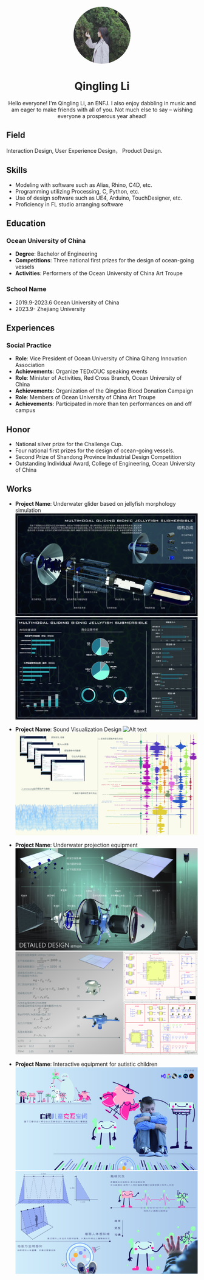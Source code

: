 <p align="center">
  <img width="150" src="https://github.com/wengstA/fab_hw/blob/main/_media/lql.jpg?raw=true" alt="李庆龄" style="border-radius:50%;">
</p>

<h1 align="center">Qingling Li</h1>

<p align="center">
  Hello everyone! I'm Qingling Li, an ENFJ. I also enjoy dabbling in music and am eager to make friends with all of you. Not much else to say – wishing everyone a prosperous year ahead!

  ## Field
Interaction Design, User Experience Design， Product Design.

## Skills
- Modeling with software such as Alias, Rhino, C4D, etc.
- Programming utilizing Processing, C, Python, etc.
- Use of design software such as UE4, Arduino, TouchDesigner, etc.
- Proficiency in FL studio arranging software

## Education
### Ocean University of China
- **Degree**: Bachelor of Engineering
- **Competitions**: Three national first prizes for the design of ocean-going vessels
- **Activities**: Performers of the Ocean University of China Art Troupe

### School Name
- 2019.9-2023.6 Ocean University of China
- 2023.9- Zhejiang University

## Experiences
### Social Practice
- **Role**: Vice President of Ocean University of China Qihang Innovation Association
- **Achievements**: Organize TEDxOUC speaking events
- **Role**: Minister of Activities, Red Cross Branch, Ocean University of China
- **Achievements**: Organization of the Qingdao Blood Donation Campaign
- **Role**: Members of Ocean University of China Art Troupe
- **Achievements**: Participated in more than ten performances on and off campus

## Honor
- National silver prize for the Challenge Cup.
- Four national first prizes for the design of ocean-going vessels.
- Second Prize of Shandong Province Industrial Design Competition
- Outstanding Individual Award, College of Engineering, Ocean University of China

## Works
- **Project Name**: Underwater glider based on jellyfish morphology simulation
![Alt text](../_media/lql_img/1.1-1.jpg)
![Alt text](../_media/lql_img/1.2-1.jpg)

- **Project Name**: Sound Visualization Design
![Alt text](../_media/lql_img/2.1-1.jpg)
![Alt text](../_media/lql_img/2.2-1.jpg)

- **Project Name**: Underwater projection equipment
![Alt text](../_media/lql_img/3.1-1.jpg)
![Alt text](../_media/lql_img/3.2-1.jpg)

- **Project Name**: Interactive equipment for autistic children
![Alt text](../_media/lql_img/4.1-1.jpg)
![Alt text](../_media/lql_img/4.2-1.jpg)

